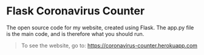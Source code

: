 # Flask Coronavirus Counter
The open source code for my website, created using Flask. The app.py file is the main code, and is therefore what you should run.
> To see the website, go to: https://coronavirus-counter.herokuapp.com
